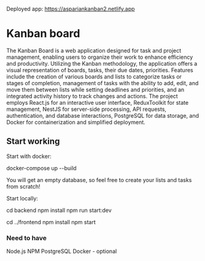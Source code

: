 Deployed app: https://aspariankanban2.netlify.app

# Kanban board

The Kanban Board is a web application designed for task and project management, enabling users to organize their work to enhance efficiency and productivity. Utilizing the Kanban methodology, the application offers a visual representation of boards, tasks, their due dates, priorities. Features include the creation of various boards and lists to categorize tasks or stages of completion, management of tasks with the ability to add, edit, and move them between lists while setting deadlines and priorities, and an integrated activity history to track changes and actions. The project employs React.js for an interactive user interface, ReduxToolkit for state management, NestJS for server-side processing, API requests, authentication, and database interactions, PostgreSQL for data storage, and Docker for containerization and simplified deployment.

## Start working

Start with docker:

docker-compose up --build

You will get an empty database, so feel free to create your lists and tasks from scratch!

Start locally:

cd backend
npm install
npm run start:dev

cd ../frontend
npm install
npm start

### Need to have

Node.js
NPM
PostgreSQL
Docker - optional
